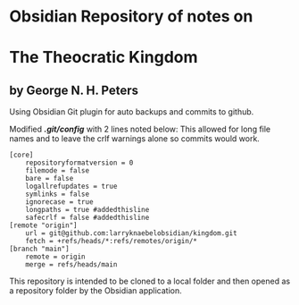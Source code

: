 # Obsidian Repository of notes on
# The Theocratic Kingdom
## by George N. H. Peters

Using Obsidian Git plugin for auto backups and commits to github.

Modified ***.git/config*** with 2 lines noted below:
This allowed for long file names and to leave the crlf warnings alone so commits would work.

```
[core]
	repositoryformatversion = 0
	filemode = false
	bare = false
	logallrefupdates = true
	symlinks = false
	ignorecase = true
	longpaths = true #addedthisline
	safecrlf = false #addedthisline
[remote "origin"]
	url = git@github.com:larryknaebelobsidian/kingdom.git
	fetch = +refs/heads/*:refs/remotes/origin/*
[branch "main"]
	remote = origin
	merge = refs/heads/main
```

This repository is intended to be cloned to a local folder and then opened as a repository folder by the Obsidian application.